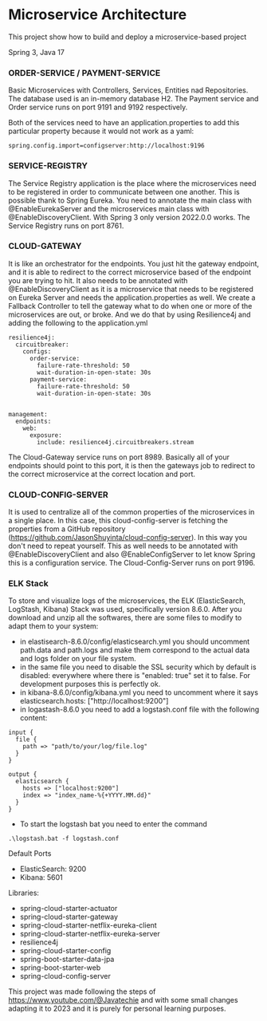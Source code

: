# Microservice Architecture

This project show how to build and deploy a microservice-based project

Spring 3, Java 17

### ORDER-SERVICE / PAYMENT-SERVICE
Basic Microservices with Controllers, Services, Entities nad Repositories.  
The database used is an in-memory database H2. 
The Payment service and Order service runs on port 9191 and 9192 respectively.

Both of the services need to have an application.properties to add this particular property because it would not work as a yaml: 
```
spring.config.import=configserver:http://localhost:9196
```

### SERVICE-REGISTRY
The Service Registry application is the place where the microservices need to be registered in order to communicate between one another.
This is possible thank to Spring Eureka. 
You need to annotate the main class with @EnableEurekaServer and the microservices main class with @EnableDiscoveryClient.
With Spring 3 only version 2022.0.0 works.
The Service Registry runs on port 8761.

### CLOUD-GATEWAY
It is like an orchestrator for the endpoints. You just hit the gateway endpoint, and it is able to redirect to the correct microservice based of the endpoint you are trying to hit. 
It also needs to be annotated with @EnableDiscoveryClient as it is a microservice that needs to be registered on Eureka Server and needs the application.properties as well.
We create a Fallback Controller to tell the gateway what to do when one or more of the microservices are out, or broke. And we do that by using Resilience4j and adding the following to the application.yml
```
resilience4j:
  circuitbreaker:
    configs:
      order-service:
        failure-rate-threshold: 50
        wait-duration-in-open-state: 30s
      payment-service:
        failure-rate-threshold: 50
        wait-duration-in-open-state: 30s


management:
  endpoints:
    web:
      exposure:
        include: resilience4j.circuitbreakers.stream
```
The Cloud-Gateway service runs on port 8989. Basically all of your endpoints should point to this port, it is then the gateways job to redirect to the correct microservice at the correct location and port.

### CLOUD-CONFIG-SERVER
It is used to centralize all of the common properties of the microservices in a single place. In this case, this cloud-config-server is fetching the properties from a GitHub repository (https://github.com/JasonShuyinta/cloud-config-server). In this way you don't need to repeat yourself. 
This as well needs to be annotated with @EnableDiscoveryClient and also @EnableConfigServer to let know Spring this is a configuration service.
The Cloud-Config-Server runs on port 9196.

### ELK Stack
To store and visualize logs of the microservices, the ELK (ElasticSearch, LogStash, Kibana) Stack was used, specifically version 8.6.0.
After you download and unzip all the softwares, there are some files to modify to adapt them to your system:
- in elastisearch-8.6.0/config/elasticsearch.yml you should uncomment path.data and path.logs and make them correspond to the actual data and logs folder on your file system.
- in the same file you need to disable the SSL security which by default is disabled: everywhere where there is "enabled: true" set it to false. For development purposes this is perfectly ok.
- in kibana-8.6.0/config/kibana.yml you need to uncomment where it says elasticsearch.hosts: ["http://localhost:9200"]
- in logastash-8.6.0 you need to add a logstash.conf file with the following content: 

```
input {
  file {
    path => "path/to/your/log/file.log"
  }
}

output {
  elasticsearch {
    hosts => ["localhost:9200"]
    index => "index_name-%{+YYYY.MM.dd}"
  }
}
```
- To start the logstash bat you need to enter the command 
```
.\logstash.bat -f logstash.conf
```

Default Ports
- ElasticSearch: 9200
- Kibana: 5601

Libraries:

- spring-cloud-starter-actuator
- spring-cloud-starter-gateway
- spring-cloud-starter-netflix-eureka-client
- spring-cloud-starter-netflix-eureka-server
- resilience4j
- spring-cloud-starter-config
- spring-boot-starter-data-jpa
- spring-boot-starter-web
- spring-cloud-config-server

This project was made following the steps of https://www.youtube.com/@Javatechie and with some small changes adapting it to 2023 and it is purely for personal learning purposes. 
